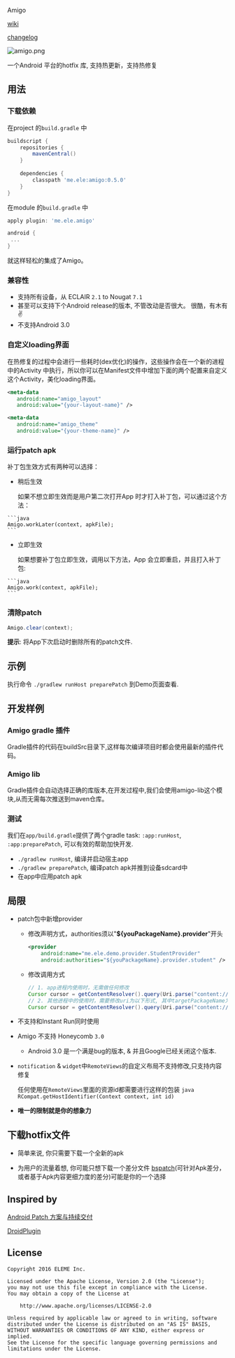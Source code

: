 
Amigo

[wiki](https://github.com/eleme/Amigo/wiki)

[changelog](https://github.com/eleme/Amigo/blob/master/CHANGELOG.md)

![amigo.png](http://amigotheband.com/wp-content/uploads/2015/02/logo_amigo-yellow.png)  

   一个Android 平台的hotfix 库, 支持热更新，支持热修复

## 用法

### 下载依赖
   在project 的`build.gradle` 中

```groovy
buildscript { 
    repositories {
        mavenCentral()
    }
    
    dependencies {
        classpath 'me.ele:amigo:0.5.0'
    }
}
```

   在module 的`build.gradle` 中

```groovy
apply plugin: 'me.ele.amigo'

android {
 ...
}
```

   就这样轻松的集成了Amigo。
   
### 兼容性

- 支持所有设备，从 ECLAIR `2.1` to Nougat `7.1`
- 甚至可以支持下个Android release的版本, 不管改动是否很大。 很酷，有木有 :v:
- 不支持Android 3.0

   
### 自定义loading界面

在热修复的过程中会进行一些耗时(dex优化)的操作，这些操作会在一个新的进程中的Activity 中执行，所以你可以在Manifest文件中增加下面的两个配置来自定义这个Activity，美化loading界面。

```xml
<meta-data
   android:name="amigo_layout"
   android:value="{your-layout-name}" />

<meta-data
   android:name="amigo_theme"
   android:value="{your-theme-name}" />
```

### 运行patch apk
   补丁包生效方式有两种可以选择：

*    稍后生效

     如果不想立即生效而是用户第二次打开App 时才打入补丁包，可以通过这个方法：
     
    ```java
    Amigo.workLater(context, apkFile);
    ```
    
*    立即生效

     如果想要补丁包立即生效，调用以下方法，App 会立即重启，并且打入补丁包:
     
    ```java
    Amigo.work(context, apkFile);
    ```
    
### 清除patch

```java
Amigo.clear(context);
```

**提示**: 将App下次启动时删除所有的patch文件.

## 示例

执行命令 `./gradlew runHost preparePatch` 到Demo页面查看.


## 开发样例

### Amigo gradle 插件
Gradle插件的代码在buildSrc目录下,这样每次编译项目时都会使用最新的插件代码。

### Amigo lib
Gradle插件会自动选择正确的库版本,在开发过程中,我们会使用amigo-lib这个模块,从而无需每次推送到maven仓库。

### 测试
我们在`app/build.gradle`提供了两个gradle task: `:app:runHost`, `:app:preparePatch`, 可以有效的帮助加快开发.
 
*   `./gradlew runHost`, 编译并启动宿主app
*   `./gradlew preparePatch`, 编译patch apk并推到设备sdcard中
*   在app中应用patch apk

## 局限
- patch包中新增provider
    * 修改声明方式，authorities须以"**${youPackageName}.provider**"开头
    
        ```xml
        <provider
            android:name="me.ele.demo.provider.StudentProvider"
            android:authorities="${youPackageName}.provider.student" />
        ```


    * 修改调用方式
    
        ```java
        // 1. app进程内使用时，无需做任何修改
        Cursor cursor = getContentResolver().query(Uri.parse("content://" + getPackageName() + ".provider.student?id=0"), null, null, null, null);
        // 2. 其他进程中的使用时，需要修改uri为以下形式, 其中targetPackageName为你的App的包名
        Cursor cursor = getContentResolver().query(Uri.parse("content://" + targetPackageName + ".provider/student?id=0"), null, null, null, null);
        ```
        
- 不支持和Instant Run同时使用

-  Amigo 不支持 Honeycomb `3.0`
    * Android 3.0 是一个满是bug的版本, & 并且Google已经关闭这个版本.
    
- `notification` & `widget`中`RemoteViews`的自定义布局不支持修改,只支持内容修复

   任何使用在`RemoteViews`里面的资源id都需要进行这样的包装 ```java RCompat.getHostIdentifier(Context context, int id) ```

- **唯一的限制就是你的想象力**

## 下载hotfix文件

- 简单来说, 你只需要下载一个全新的apk

- 为用户的流量着想, 你可能只想下载一个差分文件
   [bspatch](https://github.com/eleme/bspatch)(可针对Apk差分，或者基于Apk内容更细力度的差分)可能是你的一个选择

## Inspired by

[Android Patch 方案与持续交付](http://dev.qq.com/topic/57a31921ac3a1fb613dd40f3)

[DroidPlugin](https://github.com/DroidPluginTeam/DroidPlugin)


## License

   	Copyright 2016 ELEME Inc.  

   	Licensed under the Apache License, Version 2.0 (the "License");
   	you may not use this file except in compliance with the License.
   	You may obtain a copy of the License at

   		http://www.apache.org/licenses/LICENSE-2.0

   	Unless required by applicable law or agreed to in writing, software
   	distributed under the License is distributed on an "AS IS" BASIS,
   	WITHOUT WARRANTIES OR CONDITIONS OF ANY KIND, either express or implied.
   	See the License for the specific language governing permissions and
   	limitations under the License.
